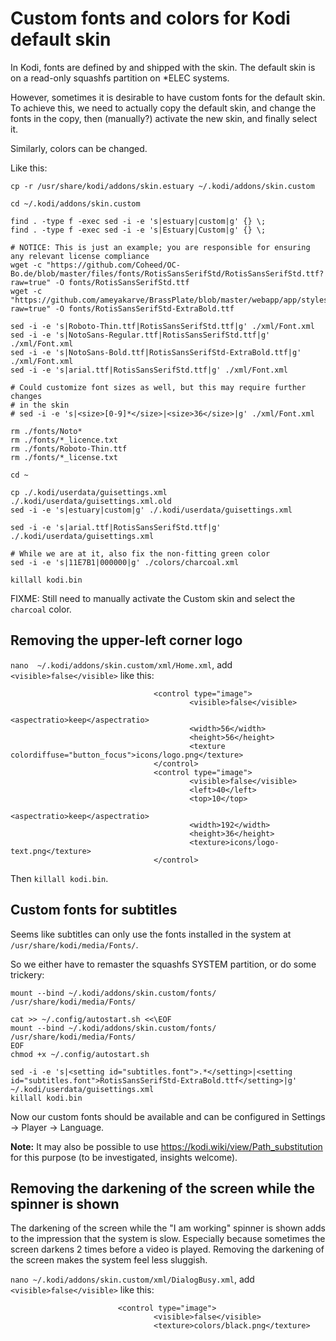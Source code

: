 # Custom fonts and colors for Kodi default skin

In Kodi, fonts are defined by and shipped with the skin. The default skin is on a read-only squashfs partition on *ELEC systems.

However, sometimes it is desirable to have custom fonts for the default skin. To achieve this, we need to actually copy the default skin, and change the fonts in the copy, then (manually?) activate the new skin, and finally select it.

Similarly, colors can be changed.

Like this:

```
cp -r /usr/share/kodi/addons/skin.estuary ~/.kodi/addons/skin.custom

cd ~/.kodi/addons/skin.custom

find . -type f -exec sed -i -e 's|estuary|custom|g' {} \;
find . -type f -exec sed -i -e 's|Estuary|Custom|g' {} \;

# NOTICE: This is just an example; you are responsible for ensuring any relevant license compliance
wget -c "https://github.com/Coheed/OC-Bo.de/blob/master/files/fonts/RotisSansSerifStd/RotisSansSerifStd.ttf?raw=true" -O fonts/RotisSansSerifStd.ttf
wget -c "https://github.com/ameyakarve/BrassPlate/blob/master/webapp/app/styles/fonts/Rotis%20Sans%20Serif%20Extra%20Bold%2075.ttf?raw=true" -O fonts/RotisSansSerifStd-ExtraBold.ttf

sed -i -e 's|Roboto-Thin.ttf|RotisSansSerifStd.ttf|g' ./xml/Font.xml
sed -i -e 's|NotoSans-Regular.ttf|RotisSansSerifStd.ttf|g' ./xml/Font.xml
sed -i -e 's|NotoSans-Bold.ttf|RotisSansSerifStd-ExtraBold.ttf|g' ./xml/Font.xml
sed -i -e 's|arial.ttf|RotisSansSerifStd.ttf|g' ./xml/Font.xml

# Could customize font sizes as well, but this may require further changes
# in the skin
# sed -i -e 's|<size>[0-9]*</size>|<size>36</size>|g' ./xml/Font.xml
 
rm ./fonts/Noto*
rm ./fonts/*_licence.txt
rm ./fonts/Roboto-Thin.ttf
rm ./fonts/*_license.txt

cd ~

cp ./.kodi/userdata/guisettings.xml ./.kodi/userdata/guisettings.xml.old
sed -i -e 's|estuary|custom|g' ./.kodi/userdata/guisettings.xml

sed -i -e 's|arial.ttf|RotisSansSerifStd.ttf|g' ./.kodi/userdata/guisettings.xml

# While we are at it, also fix the non-fitting green color
sed -i -e 's|11E7B1|000000|g' ./colors/charcoal.xml

killall kodi.bin
```

FIXME: Still need to manually activate the Custom skin and select the `charcoal` color.

## Removing the upper-left corner logo

`nano  ~/.kodi/addons/skin.custom/xml/Home.xml`, add `<visible>false</visible>` like this:

```
                                <control type="image">
                                        <visible>false</visible>
                                        <aspectratio>keep</aspectratio>
                                        <width>56</width>
                                        <height>56</height>
                                        <texture colordiffuse="button_focus">icons/logo.png</texture>
                                </control>
                                <control type="image">
                                        <visible>false</visible>
                                        <left>40</left>
                                        <top>10</top>
                                        <aspectratio>keep</aspectratio>
                                        <width>192</width>
                                        <height>36</height>
                                        <texture>icons/logo-text.png</texture>
                                </control>
```

Then `killall kodi.bin`.

## Custom fonts for subtitles

Seems like subtitles can only use the fonts installed in the system at `/usr/share/kodi/media/Fonts/`.

So we either have to remaster the squashfs SYSTEM partition, or do some trickery:

```
mount --bind ~/.kodi/addons/skin.custom/fonts/ /usr/share/kodi/media/Fonts/

cat >> ~/.config/autostart.sh <<\EOF
mount --bind ~/.kodi/addons/skin.custom/fonts/ /usr/share/kodi/media/Fonts/
EOF
chmod +x ~/.config/autostart.sh

sed -i -e 's|<setting id="subtitles.font">.*</setting>|<setting id="subtitles.font">RotisSansSerifStd-ExtraBold.ttf</setting>|g' ~/.kodi/userdata/guisettings.xml
killall kodi.bin
```

Now our custom fonts should be available and can be configured in Settings -> Player -> Language.

__Note:__ It may also be possible to use https://kodi.wiki/view/Path_substitution for this purpose (to be investigated, insights welcome).

## Removing the darkening of the screen while the spinner is shown

The darkening of the screen while the "I am working" spinner is shown adds to the impression that the system is slow. Especially because sometimes the screen darkens 2 times before a video is played. Removing the darkening of the screen makes the system feel less sluggish.

`nano ~/.kodi/addons/skin.custom/xml/DialogBusy.xml`, add `<visible>false</visible>` like this:

```
                        <control type="image">
                                <visible>false</visible>
                                <texture>colors/black.png</texture>
```
